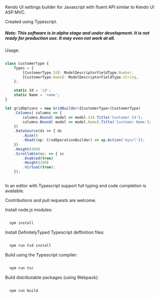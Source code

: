 

Kendo UI settings builder for Javascript with fluent API similar to Kendo UI ASP.MVC.

Created using Typescript.


##### *Note: This software is in alpha stage and under development. It is not ready for production use. It may even not work at all.*


Usage: 


```Typescript

class CustomerType {
    Types = {
        [CustomerType.Id]: ModelDescriptorFieldType.Number,
        [CustomerType.Name]: ModelDescriptorFieldType.String,
    };

    static Id = 'id';
    static Name = 'name';
}

let gridOptions = new GridBuilder<ICustomerType>(CustomerType)
    .Columns( columns => {
        columns.Bound( model => model.Id).Title('Customer Id');
        columns.Bound( model => model.Name).Title('Customer Name');
    })
    .DataSource(ds => { ds
        .Ajax()
        .Read((op: CrudOperationBuilder) => op.Action('myurl'));
    })
    .Height(400)
    .Scrollable(sc: => { sc
        .Enabled(true)
        .Height(200)
        .Virtual(true);
    });
    
```

In an editor with Typescript support full typing and code completion is available. 



Contributions and pull requests are welcome.


Install node.js modules:
  ```bash
  
    npm install
  ```

Install DefinitelyTyped Typescript deffinition files:
  ```bash
  
    npm run tsd install
  ```

Build using the Typescript compiler:
  ```bash
  
    npm run tsc
  ```
  
Build distributable packages (using Webpack):
  ```bash
  
    npm run build
  ```

